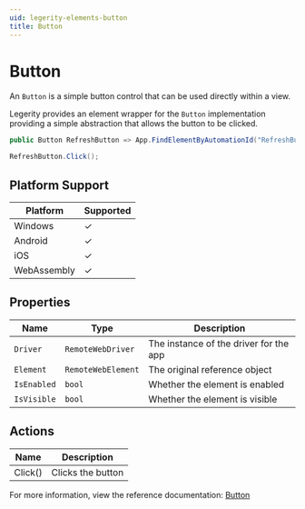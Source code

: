 ```yaml
---
uid: legerity-elements-button
title: Button
---
```


# Button

An `Button` is a simple button control that can be used directly within a view.

Legerity provides an element wrapper for the `Button` implementation providing a simple abstraction that allows the button to be clicked.

```csharp
public Button RefreshButton => App.FindElementByAutomationId("RefreshButton");

RefreshButton.Click();
```

## Platform Support

| Platform | Supported |
|-|-|
| Windows | &check; |
| Android | &check; |
| iOS | &check; |
| WebAssembly | &check; |

## Properties

| Name | Type | Description |
|-|-|-|
| `Driver` | `RemoteWebDriver` | The instance of the driver for the app |
| `Element` | `RemoteWebElement` | The original reference object |
| `IsEnabled` | `bool` | Whether the element is enabled |
| `IsVisible` | `bool` | Whether the element is visible |

## Actions

| Name | Description |
|-|-|
| Click() | Clicks the button |

For more information, view the reference documentation: [Button](xref:Legerity.Uno.Elements.Button)
